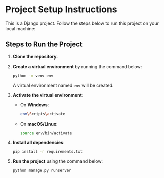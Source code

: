 # Project Setup Instructions

This is a Django project. Follow the steps below to run this project on your local machine:

## Steps to Run the Project

1. **Clone the repository.**

2. **Create a virtual environment** by running the command below:
   ```bash
   python -m venv env
   ```
   A virtual environment named `env` will be created.

3. **Activate the virtual environment:**
   - On **Windows**:
     ```bash
     env\Scripts\activate
     ```
   - On **macOS/Linux**:
     ```bash
     source env/bin/activate
     ```

4. **Install all dependencies**:
   ```bash
   pip install -r requirements.txt
   ```

5. **Run the project** using the command below:
   ```bash
   python manage.py runserver
   ```
